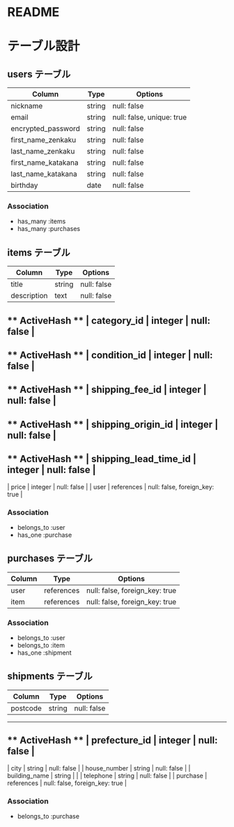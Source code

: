# README

# テーブル設計

## users テーブル

| Column              | Type   | Options                   |
| ------------------- | ------ | ------------------------- |
| nickname            | string | null: false               |
| email               | string | null: false, unique: true |
| encrypted_password  | string | null: false               |
| first_name_zenkaku  | string | null: false               |
| last_name_zenkaku   | string | null: false               |
| first_name_katakana | string | null: false               |
| last_name_katakana  | string | null: false               |
| birthday            | date   | null: false               |

### Association

- has_many :items
- has_many :purchases

## items テーブル

| Column                | Type       | Options                        |
| --------------------- | ---------- | ------------------------------ |
| title                 | string     | null: false                    |
| description           | text       | null: false                    |
  ** ActiveHash **
| category_id           | integer    | null: false                    |
-----------------------------------------------------------------------
  ** ActiveHash **
| condition_id          | integer    | null: false                    |
-----------------------------------------------------------------------
  ** ActiveHash **
| shipping_fee_id       | integer    | null: false                    |
-----------------------------------------------------------------------
  ** ActiveHash **
| shipping_origin_id    | integer    | null: false                    |
-----------------------------------------------------------------------
  ** ActiveHash **
| shipping_lead_time_id | integer    | null: false                    |
-----------------------------------------------------------------------
| price                 | integer    | null: false                    |
| user                  | references | null: false, foreign_key: true |

### Association

- belongs_to :user
- has_one    :purchase

## purchases テーブル

| Column    | Type       | Options                        |
| --------- | ---------- | ------------------------------ |
| user      | references | null: false, foreign_key: true |
| item      | references | null: false, foreign_key: true |

### Association

- belongs_to :user
- belongs_to :item
- has_one    :shipment

## shipments テーブル

| Column           | Type       | Options                        |
| ---------------- | ---------- | ------------------------------ |
| postcode         | string     | null: false                    |
------------------------------------------------------------------
  ** ActiveHash **
| prefecture_id    | integer    | null: false                    |
------------------------------------------------------------------
| city             | string     | null: false                    |
| house_number     | string     | null: false                    |
| building_name    | string     |                                |
| telephone        | string     | null: false                    |
| purchase         | references | null: false, foreign_key: true |

### Association

- belongs_to :purchase